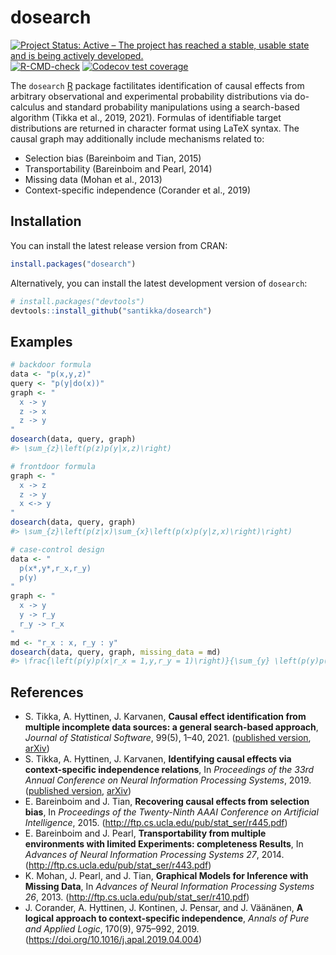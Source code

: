 
<!-- README.md is generated from README.Rmd. Please edit that file -->

# dosearch

<!-- badges: start -->

[![Project Status: Active – The project has reached a stable, usable
state and is being actively
developed.](https://www.repostatus.org/badges/latest/active.svg)](https://www.repostatus.org/#active)
[![R-CMD-check](https://github.com/santikka/dosearch/workflows/R-CMD-check/badge.svg)](https://github.com/santikka/dosearch/actions)
[![Codecov test
coverage](https://codecov.io/gh/santikka/dosearch/branch/master/graph/badge.svg)](https://app.codecov.io/gh/santikka/dosearch?branch=master)

The `dosearch` [R](https://www.r-project.org/) package factilitates
identification of causal effects from arbitrary observational and
experimental probability distributions via do-calculus and standard
probability manipulations using a search-based algorithm (Tikka et al.,
2019, 2021). Formulas of identifiable target distributions are returned
in character format using LaTeX syntax. The causal graph may
additionally include mechanisms related to:

-   Selection bias (Bareinboim and Tian, 2015)
-   Transportability (Bareinboim and Pearl, 2014)
-   Missing data (Mohan et al., 2013)
-   Context-specific independence (Corander et al., 2019)

## Installation

You can install the latest release version from CRAN:

``` r
install.packages("dosearch")
```

Alternatively, you can install the latest development version of
`dosearch`:

``` r
# install.packages("devtools")
devtools::install_github("santikka/dosearch")
```

## Examples

``` r
# backdoor formula
data <- "p(x,y,z)"
query <- "p(y|do(x))"
graph <- "
  x -> y
  z -> x
  z -> y
"
dosearch(data, query, graph)
#> \sum_{z}\left(p(z)p(y|x,z)\right)

# frontdoor formula
graph <- "
  x -> z
  z -> y
  x <-> y
"
dosearch(data, query, graph)
#> \sum_{z}\left(p(z|x)\sum_{x}\left(p(x)p(y|z,x)\right)\right)

# case-control design
data <- "
  p(x*,y*,r_x,r_y)
  p(y)
"
graph <- "
  x -> y
  y -> r_y
  r_y -> r_x
"
md <- "r_x : x, r_y : y"
dosearch(data, query, graph, missing_data = md)
#> \frac{\left(p(y)p(x|r_x = 1,y,r_y = 1)\right)}{\sum_{y} \left(p(y)p(x|r_x = 1,y,r_y = 1)\right)}
```

## References

-   S. Tikka, A. Hyttinen, J. Karvanen, **Causal effect identification
    from multiple incomplete data sources: a general search-based
    approach**, *Journal of Statistical Software*, 99(5), 1–40, 2021.
    ([published
    version](https://www.jstatsoft.org/index.php/jss/article/view/v099i05),
    [arXiv](https://arxiv.org/abs/1902.01073))
-   S. Tikka, A. Hyttinen, J. Karvanen, **Identifying causal effects via
    context-specific independence relations**, In *Proceedings of the
    33rd Annual Conference on Neural Information Processing Systems*,
    2019. ([published
          version](https://papers.nips.cc/paper/8547-identifying-causal-effects-via-context-specific-independence-relations),
          [arXiv](https://arxiv.org/abs/2009.09768))
-   E. Bareinboim and J. Tian, **Recovering causal effects from
    selection bias**, In *Proceedings of the Twenty-Ninth AAAI
    Conference on Artificial Intelligence*,
    2015. (<http://ftp.cs.ucla.edu/pub/stat_ser/r445.pdf>)
-   E. Bareinboim and J. Pearl, **Transportability from multiple
    environments with limited Experiments: completeness Results**, In
    *Advances of Neural Information Processing Systems 27*,
    2014. (<http://ftp.cs.ucla.edu/pub/stat_ser/r443.pdf>)
-   K. Mohan, J. Pearl, and J. Tian, **Graphical Models for Inference
    with Missing Data**, In *Advances of Neural Information Processing
    Systems 26*,
    2013. (<http://ftp.cs.ucla.edu/pub/stat_ser/r410.pdf>)
-   J. Corander, A. Hyttinen, J. Kontinen, J. Pensar, and J. Väänänen,
    **A logical approach to context-specific independence**, *Annals of
    Pure and Applied Logic*, 170(9), 975–992, 2019.
    (<https://doi.org/10.1016/j.apal.2019.04.004>)
